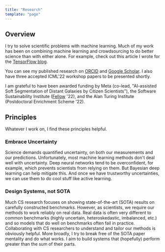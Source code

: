 ```yaml
---
title: "Research"
template: "page"
---
```


## Overview

I try to solve scientific problems with machine learning. Much of my work has been on combining machine learning and crowdsourcing to do better science than with either alone. 
For example, check out this article I wrote for the [TensorFlow blog](https://blog.tensorflow.org/2020/05/galaxy-zoo-classifying-galaxies-with-crowdsourcing-and-active-learning.html).

You can see my published research on [ORCID](https://orcid.org/0000-0002-6408-4181) and [Google Scholar](https://scholar.google.co.uk/citations?user=mfQ57x8AAAAJ&hl=en). I also have three accepted ICML'22 workshop papers to be presented shortly.

I am grateful to have been awarded funding by Meta (co-lead, "AI-assisted Soft Segmentation of Distant Galaxies by Citizen Scientists"), the Software Sustainability Institute ([Fellow](https://www.software.ac.uk/about/fellows/mike-walmsley) '22), and the Alan Turing Institute (Postdoctoral Enrichment Scheme '22).

## Principles

Whatever I work on, I find these principles helpful.


### Embrace Uncertainty

Science demands quantified uncertainty, on both our measurements and our predictions. Unfortunately, most machine learning methods don't deal well with uncertainty. Deep neural networks tend to be overconfident, for example, which prevents scientists from relying on them. But Bayesian deep learning can help mitigate this. And once we have trustworthy uncertainties, we can use them to do cool stuff like active learning.

### Design Systems, not SOTA

Much CS research focuses on showing state-of-the-art (SOTA) results on carefully constructed benchmarks.
However, as scientists, we require our methods to work reliably on real data. Real data is often very different to common benchmarks (highly uncertain, heteroskedastic, imbalanced, etc.) and so models that do well on benchmarks often fail in practice.
Collaborating with CS researchers to understand and tailor our methods is obviously helpful.
More broadly, I try to break free of the SOTA paper mentality and do what works. 
I aim to build systems that (hopefully) perform greater than the sum of their parts.
